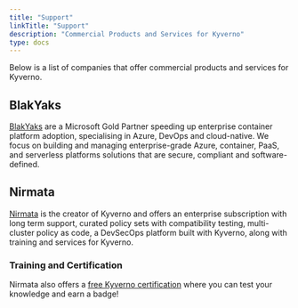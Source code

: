```yaml
---
title: "Support"
linkTitle: "Support"
description: "Commercial Products and Services for Kyverno"
type: docs
---
```


Below is a list of companies that offer commercial products and services for Kyverno.

## BlakYaks

[BlakYaks](https://blakyaks.com) are a Microsoft Gold Partner speeding up enterprise container platform adoption, specialising in Azure, DevOps and cloud-native. We focus on building and managing enterprise-grade Azure, container, PaaS, and serverless platforms solutions that are secure, compliant and software-defined.

## Nirmata

[Nirmata](https://nirmata.com/) is the creator of Kyverno and offers an enterprise subscription with long term support, curated policy sets with compatibility testing, multi-cluster policy as code, a DevSecOps platform built with Kyverno, along with training and services for Kyverno.

### Training and Certification

Nirmata also offers a [free Kyverno certification](https://learn.nirmata.com/explore) where you can test your knowledge and earn a badge!
